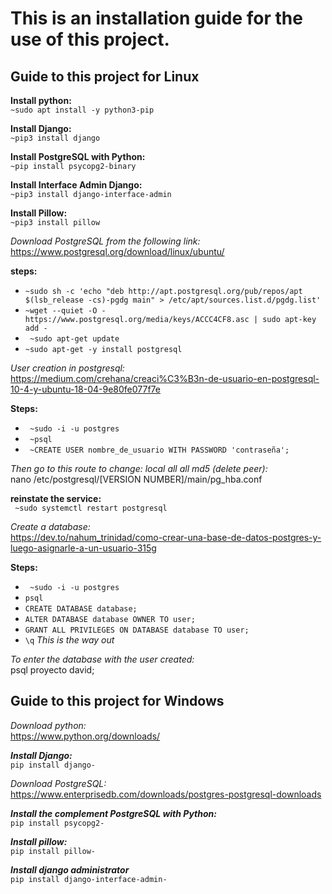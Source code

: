 # This is an installation guide for the use of this project.

## Guide to this project for Linux

**Install python:**<br>
``` ~sudo apt install -y python3-pip ``` <br>

**Install Django:**<br>
``` ~pip3 install django ```

**Install PostgreSQL with Python:**<br>
``` ~pip install psycopg2-binary ```

**Install Interface Admin Django:**<br>
``` ~pip3 install django-interface-admin ```

**Install Pillow:**<br>
``` ~pip3 install pillow ``` 

*Download PostgreSQL from the following link:*<br> 
https://www.postgresql.org/download/linux/ubuntu/
<br>

**steps:**<br>
- ``` ~sudo sh -c 'echo "deb http://apt.postgresql.org/pub/repos/apt $(lsb_release -cs)-pgdg main" > /etc/apt/sources.list.d/pgdg.list' ```
- ``` ~wget --quiet -O - https://www.postgresql.org/media/keys/ACCC4CF8.asc | sudo apt-key add - ```
- ``` ~sudo apt-get update``` 
- ``` ~sudo apt-get -y install postgresql ```

*User creation in postgresql:*<br>
https://medium.com/crehana/creaci%C3%B3n-de-usuario-en-postgresql-10-4-y-ubuntu-18-04-9e80fe077f7e
<br>

**Steps:**<br>
- ``` ~sudo -i -u postgres```
- ``` ~psql```
- ``` ~CREATE USER nombre_de_usuario WITH PASSWORD 'contraseña';```

*Then go to this route to change: local all all md5 (delete peer):*<br>
  nano /etc/postgresql/[VERSION NUMBER]/main/pg_hba.conf

**reinstate the service:**<br>
  ``` ~sudo systemctl restart postgresql```

*Create a database:*<br>
https://dev.to/nahum_trinidad/como-crear-una-base-de-datos-postgres-y-luego-asignarle-a-un-usuario-315g
<br>

**Steps:**<br>
- ``` ~sudo -i -u postgres```
- ```psql```
- ```CREATE DATABASE database;```
- ```ALTER DATABASE database OWNER TO user;```
- ```GRANT ALL PRIVILEGES ON DATABASE database TO user;```
- ```\q``` *This is the way out*

*To enter the database with the user created:*<br>
  psql proyecto david;


## Guide to this project for Windows

*Download python:*<br>
  https://www.python.org/downloads/

***Install Django:***<br>
```pip install django- ```

*Download PostgreSQL:*<br>
  https://www.enterprisedb.com/downloads/postgres-postgresql-downloads

***Install the complement PostgreSQL with Python:***<br>
```pip install psycopg2- ```

***Install pillow:***<br>
```pip install pillow- ```

***Install django administrator***<br>
```pip install django-interface-admin- ```
